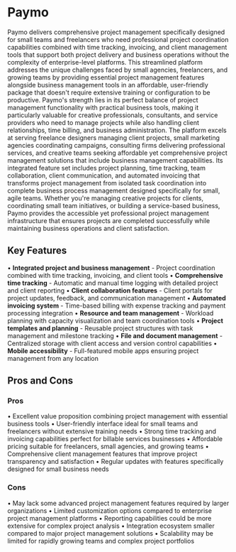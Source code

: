 # Paymo

Paymo delivers comprehensive project management specifically designed for small teams and freelancers who need professional project coordination capabilities combined with time tracking, invoicing, and client management tools that support both project delivery and business operations without the complexity of enterprise-level platforms. This streamlined platform addresses the unique challenges faced by small agencies, freelancers, and growing teams by providing essential project management features alongside business management tools in an affordable, user-friendly package that doesn't require extensive training or configuration to be productive. Paymo's strength lies in its perfect balance of project management functionality with practical business tools, making it particularly valuable for creative professionals, consultants, and service providers who need to manage projects while also handling client relationships, time billing, and business administration. The platform excels at serving freelance designers managing client projects, small marketing agencies coordinating campaigns, consulting firms delivering professional services, and creative teams seeking affordable yet comprehensive project management solutions that include business management capabilities. Its integrated feature set includes project planning, time tracking, team collaboration, client communication, and automated invoicing that transforms project management from isolated task coordination into complete business process management designed specifically for small, agile teams. Whether you're managing creative projects for clients, coordinating small team initiatives, or building a service-based business, Paymo provides the accessible yet professional project management infrastructure that ensures projects are completed successfully while maintaining business operations and client satisfaction.

## Key Features

• **Integrated project and business management** - Project coordination combined with time tracking, invoicing, and client tools
• **Comprehensive time tracking** - Automatic and manual time logging with detailed project and client reporting
• **Client collaboration features** - Client portals for project updates, feedback, and communication management
• **Automated invoicing system** - Time-based billing with expense tracking and payment processing integration
• **Resource and team management** - Workload planning with capacity visualization and team coordination tools
• **Project templates and planning** - Reusable project structures with task management and milestone tracking
• **File and document management** - Centralized storage with client access and version control capabilities
• **Mobile accessibility** - Full-featured mobile apps ensuring project management from any location

## Pros and Cons

### Pros
• Excellent value proposition combining project management with essential business tools
• User-friendly interface ideal for small teams and freelancers without extensive training needs
• Strong time tracking and invoicing capabilities perfect for billable services businesses
• Affordable pricing suitable for freelancers, small agencies, and growing teams
• Comprehensive client management features that improve project transparency and satisfaction
• Regular updates with features specifically designed for small business needs

### Cons
• May lack some advanced project management features required by larger organizations
• Limited customization options compared to enterprise project management platforms
• Reporting capabilities could be more extensive for complex project analysis
• Integration ecosystem smaller compared to major project management solutions
• Scalability may be limited for rapidly growing teams and complex project portfolios
